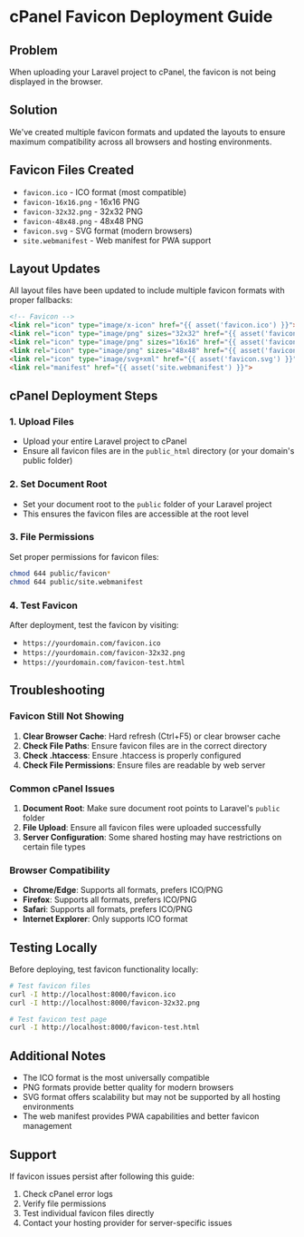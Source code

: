 # cPanel Favicon Deployment Guide

## Problem
When uploading your Laravel project to cPanel, the favicon is not being displayed in the browser.

## Solution
We've created multiple favicon formats and updated the layouts to ensure maximum compatibility across all browsers and hosting environments.

## Favicon Files Created
- `favicon.ico` - ICO format (most compatible)
- `favicon-16x16.png` - 16x16 PNG
- `favicon-32x32.png` - 32x32 PNG  
- `favicon-48x48.png` - 48x48 PNG
- `favicon.svg` - SVG format (modern browsers)
- `site.webmanifest` - Web manifest for PWA support

## Layout Updates
All layout files have been updated to include multiple favicon formats with proper fallbacks:

```html
<!-- Favicon -->
<link rel="icon" type="image/x-icon" href="{{ asset('favicon.ico') }}">
<link rel="icon" type="image/png" sizes="32x32" href="{{ asset('favicon-32x32.png') }}">
<link rel="icon" type="image/png" sizes="16x16" href="{{ asset('favicon-16x16.png') }}">
<link rel="icon" type="image/png" sizes="48x48" href="{{ asset('favicon-48x48.png') }}">
<link rel="icon" type="image/svg+xml" href="{{ asset('favicon.svg') }}">
<link rel="manifest" href="{{ asset('site.webmanifest') }}">
```

## cPanel Deployment Steps

### 1. Upload Files
- Upload your entire Laravel project to cPanel
- Ensure all favicon files are in the `public_html` directory (or your domain's public folder)

### 2. Set Document Root
- Set your document root to the `public` folder of your Laravel project
- This ensures the favicon files are accessible at the root level

### 3. File Permissions
Set proper permissions for favicon files:
```bash
chmod 644 public/favicon*
chmod 644 public/site.webmanifest
```

### 4. Test Favicon
After deployment, test the favicon by visiting:
- `https://yourdomain.com/favicon.ico`
- `https://yourdomain.com/favicon-32x32.png`
- `https://yourdomain.com/favicon-test.html`

## Troubleshooting

### Favicon Still Not Showing
1. **Clear Browser Cache**: Hard refresh (Ctrl+F5) or clear browser cache
2. **Check File Paths**: Ensure favicon files are in the correct directory
3. **Check .htaccess**: Ensure .htaccess is properly configured
4. **Check File Permissions**: Ensure files are readable by web server

### Common cPanel Issues
1. **Document Root**: Make sure document root points to Laravel's `public` folder
2. **File Upload**: Ensure all favicon files were uploaded successfully
3. **Server Configuration**: Some shared hosting may have restrictions on certain file types

### Browser Compatibility
- **Chrome/Edge**: Supports all formats, prefers ICO/PNG
- **Firefox**: Supports all formats, prefers ICO/PNG
- **Safari**: Supports all formats, prefers ICO/PNG
- **Internet Explorer**: Only supports ICO format

## Testing Locally
Before deploying, test favicon functionality locally:
```bash
# Test favicon files
curl -I http://localhost:8000/favicon.ico
curl -I http://localhost:8000/favicon-32x32.png

# Test favicon test page
curl -I http://localhost:8000/favicon-test.html
```

## Additional Notes
- The ICO format is the most universally compatible
- PNG formats provide better quality for modern browsers
- SVG format offers scalability but may not be supported by all hosting environments
- The web manifest provides PWA capabilities and better favicon management

## Support
If favicon issues persist after following this guide:
1. Check cPanel error logs
2. Verify file permissions
3. Test individual favicon files directly
4. Contact your hosting provider for server-specific issues
